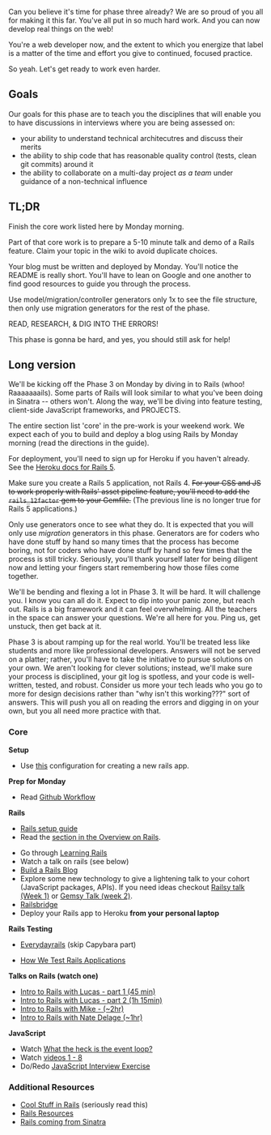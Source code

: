 Can you believe it's time for phase three already? We are so proud of you all
for making it this far. You've all put in so much hard work. And you can now
develop real things on the web!

You're a web developer now, and the extent to which you energize that label is
a matter of the time and effort you give to continued, focused practice.

So yeah. Let's get ready to work even harder.

## Goals

Our goals for this phase are to teach you the disciplines that will enable you
to have discussions in interviews where you are being assessed on:

* your ability to understand technical architecutres and discuss their merits
* the ability to ship code that has reasonable quality control (tests, clean git commits) around it
* the ability to collaborate on a multi-day project _as a team_ under guidance of a non-technical influence

## TL;DR

Finish the core work listed here by Monday morning.

Part of that core work is to prepare a 5-10 minute talk and demo of a Rails
feature. Claim your topic in the wiki to avoid duplicate choices.

Your blog must be written and deployed by Monday. You'll notice the README is
really short. You'll have to lean on Google and one another to find good
resources to guide you through the process.

Use model/migration/controller generators only 1x to see the file structure,
then only use migration generators for the rest of the phase.

READ, RESEARCH, & DIG INTO THE ERRORS!

This phase is gonna be hard, and yes, you should still ask for help!

## Long version

We'll be kicking off the Phase 3 on Monday by diving in to Rails (whoo!
Raaaaaaails). Some parts of Rails will look similar to what you've been doing
in Sinatra -- others won't. Along the way, we'll be diving into feature
testing, client-side JavaScript frameworks, and PROJECTS.

The entire section list 'core' in the pre-work is your weekend work.  We expect
each of you to build and deploy a blog using Rails by Monday morning (read the
directions in the guide).

For deployment, you'll need to sign up for Heroku if you haven't already. See
the [Heroku docs for Rails 5][Heroku Rails5].


Make sure you create a Rails 5 application, not Rails 4. ~~For your CSS and JS to
work properly with Rails' asset pipeline feature, you'll need to add the
`rails_12factor` gem to your Gemfile.~~ (The previous line is no longer true for Rails 5 applications.)

Only use generators once to see what they do.  It is expected that you will
only use _migration_ generators in this phase. Generators are for coders who
have done stuff by hand so many times that the process has become boring, not
for coders who have done stuff by hand so few times that the process is still
tricky. Seriously, you'll thank yourself later for being diligent now and
letting your fingers start remembering how those files come together.

We'll be bending and flexing a lot in Phase 3. It will be hard. It will
challenge you. I know you can all do it. Expect to dip into your panic zone,
but reach out. Rails is a big framework and it can feel overwhelming. All the
teachers in the space can answer your questions. We're all here for you. Ping
us, get unstuck, then get back at it.

Phase 3 is about ramping up for the real world. You'll be treated less like
students and more like professional developers. Answers will not be served on a
platter; rather, you'll have to take the initiative to pursue solutions on your
own. We aren't looking for clever solutions; instead, we'll make sure your
process is disciplined, your git log is spotless, and your code is
well-written, tested, and robust. Consider us more your tech leads who you go
to more for design decisions rather than "why isn't this working???" sort of
answers.  This will push you all on reading the errors and digging in on your
own, but you all need more practice with that.

### Core

**Setup**

- Use [this](https://gist.github.com/panw/1523e7289825583bfc45842d20914636) configuration for creating a new rails app.

**Prep for Monday**

* Read [Github Workflow](../resources/git-workflow.md)

**Rails**

- [Rails setup guide](https://gist.github.com/panw/1523e7289825583bfc45842d20914636)
- Read the [section in the Overview on Rails](../resources/intro-to-p3.md#on-rails).
* Go through [Learning Rails](../phase-3-prep/learning-rails.md)
* Watch a talk on rails (see below)
* [Build a Rails Blog](../../../../rails-blog-challenge)
* Explore some new technology to give a lightening talk to your cohort (JavaScript packages, APIs). If you need ideas checkout [Railsy talk (Week 1)](../resources/railsy-talk-topics.md) or [Gemsy Talk (week 2)](../resources/gemsy_talk_topics.md).
* [Railsbridge](http://docs.railsbridge.org/job-board/)
* Deploy your Rails app to Heroku **from your personal laptop**

**Rails Testing**

- [Everydayrails](https://everydayrails.com/2012/03/12/testing-series-intro.html) (skip Capybara part)

- [How We Test Rails Applications](https://robots.thoughtbot.com/how-we-test-rails-applications)

**Talks on Rails (watch one)**
- [Intro to Rails with Lucas - part 1 (45 min)](https://talks.devbootcamp.com/intro-to-rails-part-1)
- [Intro to Rails with Lucas - part 2 (1h 15min)](https://talks.devbootcamp.com/intro-to-rails-part-2)
- [Intro to Rails with Mike - (~2hr)](https://talks.devbootcamp.com/2014-coyotes-aeu-intro-to-rails)
- [Intro to Rails with Nate Delage (~1hr)](https://talks.devbootcamp.com/rails-intro-1)

**JavaScript**

- Watch [What the heck is the event loop?](https://youtu.be/8aGhZQkoFbQ)
- Watch [videos 1 - 8](https://www.youtube.com/playlist?list=PL0zVEGEvSaeEd9hlmCXrk5yUyqUag-n84)
- Do/Redo [JavaScript Interview Exercise](https://github.com/nyc-coyotes-2016/p2-javascript-interview-exercises/blob/master/javascript-fundamentals.md)

### Additional Resources

- [Cool Stuff in Rails](../resources/cool-stuff-in-rails.md) (seriously read this)
- [Rails Resources](../resources/rails-resources.md)
- [Rails coming from Sinatra](../phase-3-prep/rails-sinatra.md)

[Heroku Rails5]: https://devcenter.heroku.com/articles/getting-started-with-rails5
